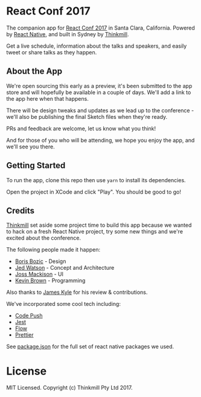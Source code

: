 # React Conf 2017

The companion app for [React Conf 2017](http://conf.reactjs.org) in Santa Clara, California. Powered by [React Native](https://facebook.github.io/react-native/), and built in Sydney by [Thinkmill](https://www.thinkmill.com.au).

Get a live schedule, information about the talks and speakers, and easily tweet or share talks as they happen.

## About the App

We're open sourcing this early as a preview, it's been submitted to the app store and will hopefully be available in a couple of days. We'll add a link to the app here when that happens.

There will be design tweaks and updates as we lead up to the conference - we'll also be publishing the final Sketch files when they're ready.

PRs and feedback are welcome, let us know what you think!

And for those of you who will be attending, we hope you enjoy the app, and we'll see you there.

## Getting Started

To run the app, clone this repo then use `yarn` to install its dependencies.

Open the project in XCode and click "Play". You should be good to go!

## Credits

[Thinkmill](https://www.thinkmill.com.au) set aside some project time to build this app because we wanted to hack on a fresh React Native project, try some new things and we're excited about the conference.

The following people made it happen:

* [Boris Bozic](https://twitter.com/borisbozic) - Design
* [Jed Watson](http://twitter.com/jedwatson) - Concept and Architecture
* [Joss Mackison](https://twitter.com/jossmackison) - UI
* [Kevin Brown](https://github.com/blargity) - Programming

Also thanks to [James Kyle](https://twitter.com/thejameskyle) for his review & contributions.

We've incorporated some cool tech including:

* [Code Push](http://microsoft.github.io/code-push/)
* [Jest](https://facebook.github.io/jest/)
* [Flow](https://flowtype.org)
* [Prettier](https://github.com/prettier/prettier)

See [package.json](./package.json) for the full set of react native packages we used.

# License

MIT Licensed. Copyright (c) Thinkmill Pty Ltd 2017.
